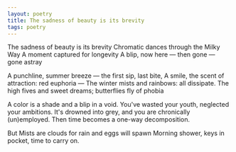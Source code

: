 ```yaml
---
layout: poetry
title: The sadness of beauty is its brevity
tags: poetry
---
```


The sadness of beauty is its brevity
Chromatic dances through the Milky Way
A moment captured for longevity
A blip, now here — then gone — gone astray
 
A punchline, summer breeze — the first sip, last bite,
A smile, the scent of attraction: red euphoria —
The winter mists and rainbows: all dissipate.
The high fives and sweet dreams; butterflies fly of phobia
 
A color is a shade and a blip in a void. 
You've wasted your youth, neglected your ambitions.
It's drowned into grey, and you are chronically (un)employed.
Then time becomes a one-way decomposition.
 
But Mists are clouds for rain and eggs will spawn
Morning shower, keys in pocket, time to carry on.